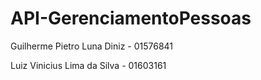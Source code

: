 # API-GerenciamentoPessoas

Guilherme Pietro Luna Diniz - 01576841

Luiz Vinicius Lima da Silva - 01603161

